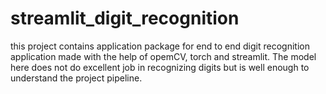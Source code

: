 ﻿# streamlit_digit_recognition
this project contains application package for end to end digit recognition application made with the help of opemCV, torch and streamlit.
The model here does not do excellent job in recognizing digits but is well enough to understand the project pipeline.
